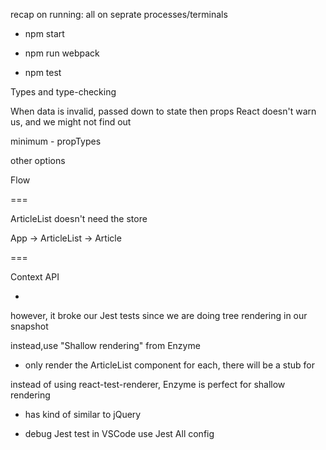 recap on running:
all on seprate processes/terminals

- npm start

- npm run webpack

- npm test

Types and type-checking

When data is invalid, passed down to state then props
React doesn't warn us, and we might not find out

minimum - propTypes

other options

Flow

===

ArticleList doesn't need the store

App -> ArticleList -> Article


===

Context API 

- <StoreContext>

however, it broke our Jest tests
since we are doing tree rendering in our snapshot

instead,use "Shallow rendering" from Enzyme
- only render the ArticleList component
for each, there will be a stub for <Article />

instead of using react-test-renderer,
Enzyme is perfect for shallow rendering
- has kind of similar to jQuery 

* debug Jest test in VSCode
use Jest All config